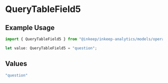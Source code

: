# QueryTableField5

## Example Usage

```typescript
import { QueryTableField5 } from "@inkeep/inkeep-analytics/models/operations";

let value: QueryTableField5 = "question";
```

## Values

```typescript
"question"
```